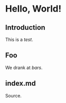 # Hello, World! #
## Introduction ##
This is a *test*.

## Foo ##
We drank at _bars_.

## index.md ##
Source.
